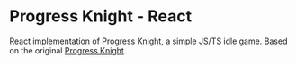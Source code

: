 # Progress Knight - React

React implementation of Progress Knight, a simple JS/TS idle game. Based on the original [Progress Knight](https://github.com/ihtasham42/progress-knight).
